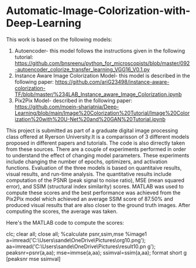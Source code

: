 # Automatic-Image-Colorization-with-Deep-Learning
This work is based on the following models:

1. Autoencoder- this model follows the instructions given in the following tutorial: https://github.com/bnsreenu/python_for_microscopists/blob/master/092-autoencoder_colorize_transfer_learning_VGG16_V0.1.py
2. Instance Aware Image Colorization Model- this model is described in the following paper: https://github.com/ariG23498/instance-aware-colorization-TF/blob/master/%234LAB_Instance_aware_Image_Colorization.ipynb
3. Pix2Pix Model- described in the following paper: https://github.com/moein-shariatnia/Deep-Learning/blob/main/Image%20Colorization%20Tutorial/Image%20Colorization%20with%20U-Net%20and%20GAN%20Tutorial.ipynb

This project is submitted as part of a graduate digital image processing class offered at Ryerson University.It is a comparisson of 3 different models proposed in different papers and tutorials. 
The code is also dirrectly taken from these sources. There are a couple of experiments performed in order to understand the effect of changing model parameters. 
These experiments include changing the number of epochs, optimizers, and activation functions. Evaluation of the three models is based on quantitaive results, visual results, and run-time analysis. 
The quantitative results include computation of the PSNR (peak signal  to noise ratio), MSE (mean squared error), and SSIM (structural index similarity) scores. 
MATLAB was used to compute these scores and the best performance was achieved from the Pix2Pix model which achieved an average SSIM score of 87.50% and produced visual results that are also closer to the ground truth images.
After computing the scores, the average was taken. 

Here's the MATLAB code to compute the scores:

clc;
clear all;
close all;
%calculate psnr,ssim,mse
%image1
a=imread('C:\Users\sande\OneDrive\Pictures\org10.png');
aa=imread('C:\Users\sande\OneDrive\Pictures\result10.pn
g');
peaksnr=psnr(a,aa);
mse=immse(a,aa);
ssimval=ssim(a,aa);
format short g
[peaksnr mse ssimval]




